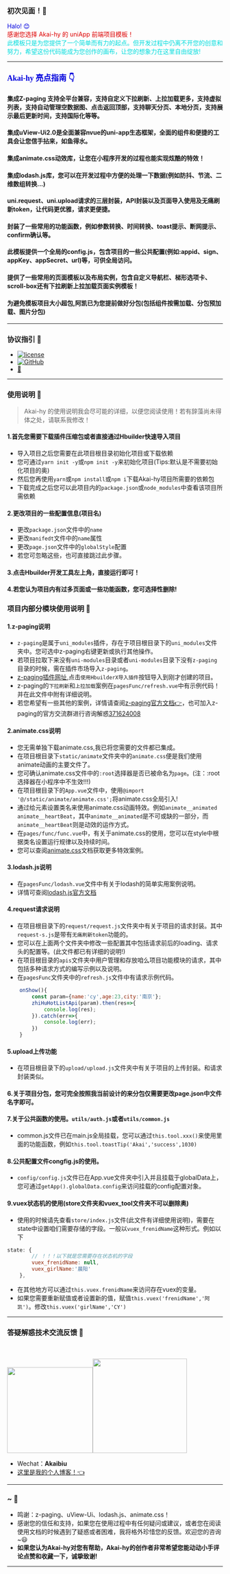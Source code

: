 ### 初次见面！🌷

<font color="#0000dd">Halo! 😊</font><br /> 
<font color="#dd0000">感谢您选择 Akai-hy 的 uniApp 前端项目模板！</font><br /> 
<font color="#00dddd">此模板只是为您提供了一个简单而有力的起点。但开发过程中仍离不开您的创意和努力，希望这份代码能成为您创作的画布，让您的想象力在这里自由绽放!</font><br /> 
*** 

### <font bgcolor='#fff' face="fantasy" color="#0000dd" size="4">Akai-hy 亮点指南 👇</font>
#### 集成**Z-paging** 支持全平台兼容，支持自定义下拉刷新、上拉加载更多，支持虚拟列表，支持自动管理空数据图、点击返回顶部，支持聊天分页、本地分页，支持展示最后更新时间，支持国际化等等。
#### 集成**uView-Ui2.0**是全面兼容nvue的uni-app生态框架，全面的组件和便捷的工具会让您信手拈来，如鱼得水。
#### 集成**animate.css**动效库，让您在小程序开发的过程也能实现炫酷的特效！
#### 集成**lodash.js**库，您可以在开发过程中方便的处理一下数据(例如防抖、节流、二维数组转换...)
#### uni.request、uni.upload请求的三层封装，API封装以及页面导入使用及无痛刷新token，让代码更优雅，请求更便捷。
#### 封装了一些常用的功能函数，例如参数转换、时间转换、toast提示、断网提示、confirm确认等。
#### 此模板提供一个全局的config.js，包含项目的一些公共配置(例如:appid、sign、appKey、appSecret、url)等，可供全局访问。
#### 提供了一些常用的页面模板以及布局实例，包含自定义导航栏、梯形选项卡、scroll-box还有下拉刷新上拉加载页面实例模板！
#### 为避免模板项目大小超包,阿凯已为您提前做好分包(包括组件按需加载、分包预加载、图片分包)
***

### 协议指引 📔
*  [![license](https://img.shields.io/badge/version-11.29-plum)](https://en.wikipedia.org/wiki/MIT_License)
*  [![GitHub](https://img.shields.io/badge/GitHub-181717?style=flat-square&logo=github&logoColor=white)](https://github.com/akaibiu)
*  [🌺](https://salephine.asia)
***

### 使用说明 📖

>  Akai-hy 的使用说明我会尽可能的详细，以便您阅读使用！若有辞藻尚未得体之处，请联系我修改！

#### 1.首先您需要下载插件压缩包或者直接通过Hbuilder快速导入项目
* 导入项目之后您需要在此项目根目录初始化项目或下载依赖
* 您可通过`yarn init -y`或`npm init -y`来初始化项目(Tips:默认是不需要初始化项目的奥)
* 然后您再使用`yarn`或`npm install`或`npm i`下载Akai-hy项目所需要的依赖包
* 下载完成之后您可以此项目内的`package.json`或`node_modules`中查看该项目所需依赖
#### 2.更改项目的一些配置信息(项目名)
* 更改`package.json`文件中的`name`
* 更改`manifedt`文件中的`name`属性
* 更改`page.json`文件中的`globalStyle`配置
* 若您可忽略这些，也可直接跳过此步骤。
#### 3.点击Hbuilder开发工具左上角，直接运行即可！
#### 4.若您认为项目内有过多页面或一些功能函数，您可选择性删除!

### 项目内部分模块使用说明 🎺
#### 1.z-paging说明
* `z-paging`是属于`uni_modules`插件，存在于项目根目录下的`uni_modules`文件夹中。您可选中z-paging右键更新或执行其他操作。
* 若项目拉取下来没有`uni-modules`目录或者`uni-modules`目录下没有`z-paging`目录的时候，需在插件市场导入`z-paging`。
*  [z-paging插件网址](https://ext.dcloud.net.cn/plugin?id=3935),点击`使用HbuilderX导入插件`按钮导入到刚才创建的项目。
* z-paging的`下拉刷新`和`上拉加载`案例在`pagesFunc/refresh.vue`中有示例代码！并在此文件中附有详细说明。
* 若您希望有一些其他的案例，详情请查阅[z-paging官方文档👉](https://z-paging.zxlee.cn)，也可加入z-paging的官方交流群进行咨询解惑[371624008](https://jq.qq.com/?_wv=1027&k=vU2fKZZH)
#### 2.animate.css说明
* 您无需单独下载animate.css,我已将您需要的文件都已集成。
* 在项目根目录下`static/animate`文件夹中的`animate.css`便是我们使用animate动画的主要文件了。
* 您可确认animate.css文件中的`:root`选择器是否已被命名为`page`。(注：:root选择器在小程序中不生效!!!)
* 在项目根目录下的`App.vue`文件中，使用`@import '@/static/animate/animate.css';`将animate.css全局引入!
* 通过给元素设置类名来使用animate.css动画特效。例如`animate__animated animate__heartBeat`，其中`animate__animated`是不可或缺的一部分，而`animate__heartBeat`则是动效的运作方式。
* 在`pages/func/func.vue`中，有关于animate.css的使用，您可以在style中根据类名设置运行规律以及持续时间。
* 您可以查阅[animate.css](https://animate.style/)文档获取更多特效案例。
#### 3.lodash.js说明
* 在`pagesFunc/lodash.vue`文件中有关于lodash的简单实用案例说明。
* 详情可查阅[lodash.js官方文档](https://www.lodashjs.com/)
#### 4.request请求说明
* 在项目根目录下的`request/request.js`文件夹中有关于项目的请求封装。其中`request-s.js`是带有`无痛刷新token`功能的。
* 您可以在上面两个文件夹中修改一些配置其中包括请求前后的loading、请求头的配置等。(此文件都已有详细的说明!)
* 在项目根目录的`apis`文件夹中用户管理和存放咱么项目功能模块的请求，其中包括多种请求方式的编写示例以及说明。
* 在`pagesFunc`文件夹中的`refresh.js`文件中有请求示例代码。
```javascript
	onShow(){
		const param={name:'cy',age:23,city:'南京'};
		zhiHuHotListApi(param).then(res=>{
			console.log(res);
		}).catch(err=>{
			console.log(err);
		})
	}
```
#### 5.upload上传功能
* 在项目根目录下的`upload/upload.js`文件夹中有关于项目的上传封装。和请求封装类似。
#### 6.关于项目分包，您可完全按照我当前设计的来分包仅需要更改page.json中文件名字即可。
#### 7.关于公共函数的使用。`utils/auth.js`或者`utils/common.js`
* common.js文件已在main.js全局挂载，您可以通过`this.tool.xxx()`来使用里面的功能函数，例如`this.tool.toastTip('Akai','success',1030)`
#### 8.公共配置文件congfig.js的使用。
* `config/config.js`文件已在App.vue文件夹中引入并且挂载于globalData上，您可通过`getApp().globalData.config`来访问挂载的config配置对象。
#### 9.vuex状态机的使用(store文件夹和vuex_tool文件夹不可以删除奥)
* 使用的时候请先查看`store/index.js`文件(此文件有详细使用说明)，需要在state中设置咱们需要存储的字段。一般以`vuex_frenidName`这种形式。例如以下
```javascript
state: {
		// ！！！以下就是您需要存在状态机的字段
		vuex_frenidName: null, 
		vuex_girlName:'晨阳'
	},
```
* 在其他地方可以通过`this.vuex.frenidName`来访问存在vuex的变量。
* 如果您需要重新赋值或者设置新的值，赋值`this.vuex('frenidName','阿凯')`。修改`this.vuex('girlName','CY')`
***

### 答疑解惑技术交流反馈 🧸
<br />
<br /><img src="https://mp-544a8cd9-03b3-41fd-9f50-daa7de994b60.cdn.bspapp.com/cloudstorage/8c467fb0-5827-448f-94c0-87f428f9c8eb.jpg" width="200"/><img width="220" src="https://mp-544a8cd9-03b3-41fd-9f50-daa7de994b60.cdn.bspapp.com/Akai-hy/wechat-group.png">

*  Wechat：**Akaibiu**
*  [这里是我的个人博客！👈](https://salephine.asia)
***

### ~ 🌼
*  鸣谢：z-paging、uView-Ui、lodash.js、animate.css！
*  感谢您的信任和支持，如果您在使用过程中有任何疑问或建议，或者您在阅读使用文档的时候遇到了疑惑或者困难，我将格外珍惜您的反馈。欢迎您的咨询~😃
*  **如果您认为Akai-hy对您有帮助，Akai-hy的创作者非常希望您能动动小手评论点赞和收藏一下，诚挚致谢!**
***




